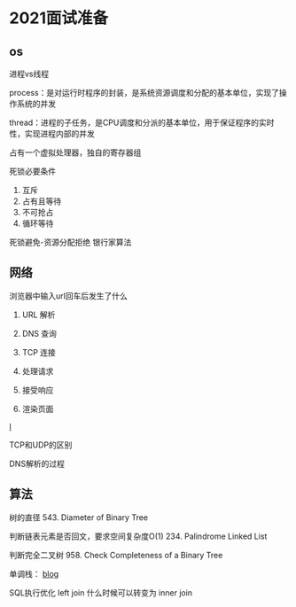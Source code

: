# 2021面试准备

## os

进程vs线程

process：是对运行时程序的封装，是系统资源调度和分配的基本单位，实现了操作系统的并发

thread：进程的子任务，是CPU调度和分派的基本单位，用于保证程序的实时性，实现进程内部的并发

占有一个虚拟处理器，独自的寄存器组

死锁必要条件

1. 互斥
2. 占有且等待
3. 不可抢占
4. 循环等待

死锁避免-资源分配拒绝
银行家算法

## 网络

浏览器中输入url回车后发生了什么

1. URL 解析

2. DNS 查询

3. TCP 连接

4. 处理请求

5. 接受响应

6. 渲染页面

[l](https://www.cnblogs.com/jin-zhe/p/11586327.html)

TCP和UDP的区别

DNS解析的过程

## 算法

树的直径
543. Diameter of Binary Tree

判断链表元素是否回文，要求空间复杂度O(1)
234. Palindrome Linked List

判断完全二叉树
958. Check Completeness of a Binary Tree

单调栈：
[blog](https://blog.csdn.net/lucky52529/article/details/89155694)


SQL执行优化
left join 什么时候可以转变为 inner join

